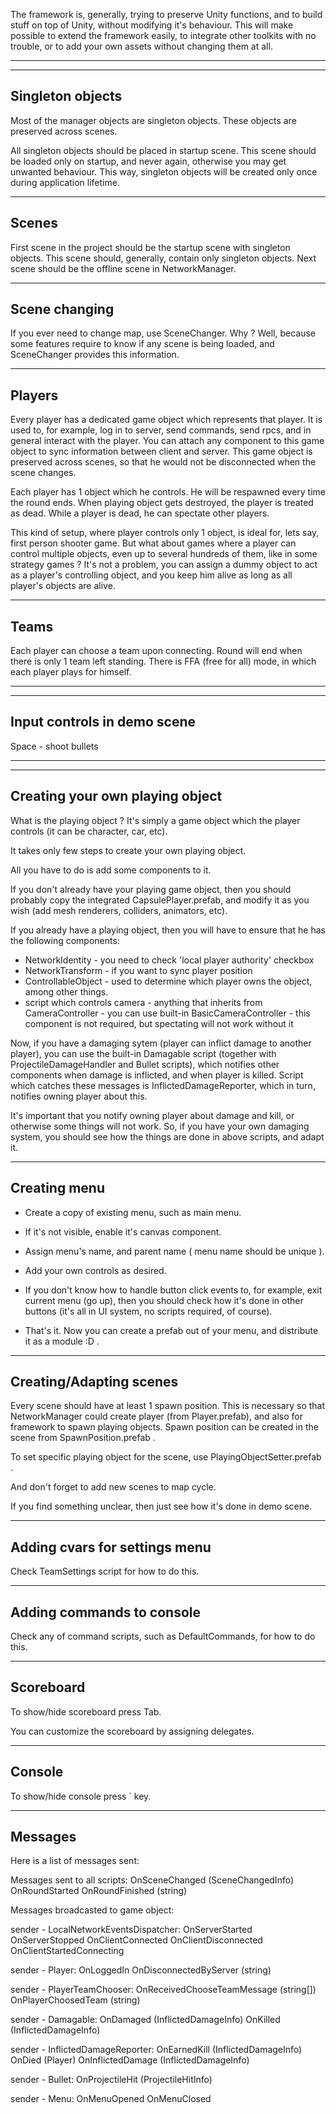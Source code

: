 
The framework is, generally, trying to preserve Unity functions, and to build stuff on top of Unity, without modifying it's behaviour.
This will make possible to extend the framework easily, to integrate other toolkits with no trouble, or to add your own assets without changing
them at all.


***


--------------------------------------
Singleton objects
--------------------------------------

Most of the manager objects are singleton objects. These objects are preserved across scenes.

All singleton objects should be placed in startup scene. This scene should be loaded only on startup, and never again, otherwise you may get
unwanted behaviour. This way, singleton objects will be created only once during application lifetime.

--------------------------------------
Scenes
--------------------------------------

First scene in the project should be the startup scene with singleton objects. This scene should, generally, 
contain only singleton objects. Next scene should be the offline scene in NetworkManager.

--------------------------------------
Scene changing
--------------------------------------

If you ever need to change map, use SceneChanger. Why ? Well, because some features require to know if any
scene is being loaded, and SceneChanger provides this information.

--------------------------------------
Players
--------------------------------------

Every player has a dedicated game object which represents that player. It is used to, for example, log in to server, send commands,
send rpcs, and in general interact with the player. You can attach any component to this game object to sync information between client
and server. This game object is preserved across scenes, so that he would not be disconnected when the scene changes.

Each player has 1 object which he controls.
He will be respawned every time the round ends.
When playing object gets destroyed, the player is treated as dead.
While a player is dead, he can spectate other players.

This kind of setup, where player controls only 1 object, is ideal for, lets say, first person shooter game. But what about games where 
a player can control multiple objects, even up to several hundreds of them, like in some strategy games ? It's not a problem, you can 
assign a dummy object to act as a player's controlling object, and you keep him alive as long as all player's objects are alive.


--------------------------------------
Teams
--------------------------------------

Each player can choose a team upon connecting.
Round will end when there is only 1 team left standing.
There is FFA (free for all) mode, in which each player plays for himself.



----------------------------------------------------------------------------------

--------------------------------------
Input controls in demo scene
--------------------------------------

Space - shoot bullets


----------------------------------------------------------------------------------


--------------------------------------
Creating your own playing object
--------------------------------------

What is the playing object ? It's simply a game object which the player controls (it can be character, car, etc).

It takes only few steps to create your own playing object.

All you have to do is add some components to it.

If you don't already have your playing game object, then you should probably copy the integrated 
CapsulePlayer.prefab, and modify it as you wish (add mesh renderers, colliders, animators, etc).

If you already have a playing object, then you will have to ensure that he has the following components:

- NetworkIdentity - you need to check 'local player authority' checkbox
- NetworkTransform - if you want to sync player position
- ControllableObject - used to determine which player owns the object, among other things.
- script which controls camera - anything that inherits from CameraController - you can use built-in BasicCameraController - this component is not required, but spectating will not work without it

Now, if you have a damaging sytem (player can inflict damage to another player), you can use the built-in 
Damagable script (together with ProjectileDamageHandler and Bullet scripts), which notifies other components when damage is inflicted, and when player is killed.
Script which catches these messages is InflictedDamageReporter, which in turn, notifies owning player about this.

It's important that you notify owning player about damage and kill, or otherwise some things will not work.
So, if you have your own damaging system, you should see how the things are done in above scripts, and adapt it.

--------------------------------------
Creating menu
--------------------------------------

- Create a copy of existing menu, such as main menu.

- If it's not visible, enable it's canvas component.

- Assign menu's name, and parent name ( menu name should be unique ).

- Add your own controls as desired.

- If you don't know how to handle button click events to, for example, exit current menu (go up),
then you should check how it's done in other buttons (it's all in UI system, no scripts required, of course).

- That's it. Now you can create a prefab out of your menu, and distribute it as a module :D .

--------------------------------------
Creating/Adapting scenes
--------------------------------------

Every scene should have at least 1 spawn position.
This is necessary so that NetworkManager could create player (from Player.prefab), and also for 
framework to spawn playing objects.
Spawn position can be created in the scene from SpawnPosition.prefab .

To set specific playing object for the scene, use PlayingObjectSetter.prefab .

And don't forget to add new scenes to map cycle.

If you find something unclear, then just see how it's done in demo scene.


--------------------------------------
Adding cvars for settings menu
--------------------------------------

Check TeamSettings script for how to do this.

--------------------------------------
Adding commands to console
--------------------------------------

Check any of command scripts, such as DefaultCommands, for how to do this.

--------------------------------------
Scoreboard
--------------------------------------

To show/hide scoreboard press Tab.

You can customize the scoreboard by assigning delegates.

--------------------------------------
Console
--------------------------------------

To show/hide console press ` key.



--------------------------------------
Messages
--------------------------------------

Here is a list of messages sent:

Messages sent to all scripts:
OnSceneChanged (SceneChangedInfo)
OnRoundStarted
OnRoundFinished (string)

Messages broadcasted to game object:

sender - LocalNetworkEventsDispatcher:
OnServerStarted
OnServerStopped
OnClientConnected
OnClientDisconnected
OnClientStartedConnecting

sender - Player:
OnLoggedIn
OnDisconnectedByServer (string)

sender - PlayerTeamChooser:
OnReceivedChooseTeamMessage (string[])
OnPlayerChoosedTeam (string)

sender - Damagable:
OnDamaged (InflictedDamageInfo)
OnKilled (InflictedDamageInfo)

sender - InflictedDamageReporter:
OnEarnedKill (InflictedDamageInfo)
OnDied (Player)
OnInflictedDamage (InflictedDamageInfo)

sender - Bullet:
OnProjectileHit (ProjectileHitInfo)

sender - Menu:
OnMenuOpened
OnMenuClosed

